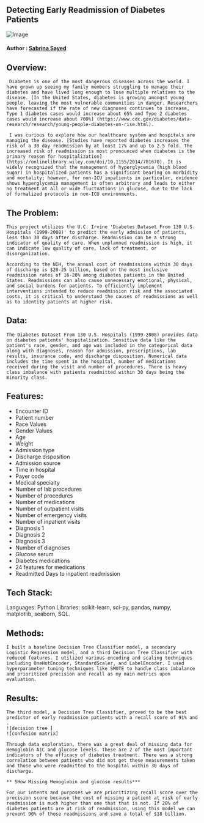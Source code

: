 ## Detecting Early Readmission of Diabetes Patients

![Image](url)

#### Author : [Sabrina Sayed](https://github.com/sabrinasayed99)

## Overview:
     Diabetes is one of the most dangerous diseases across the world. I have grown up seeing my family members struggling to manage their diabetes and have lived long enough to lose multiple relatives to the disease. [In the United States, diabetes is growing amongst young people, leaving the most vulnerable communities in danger. Researchers have forecasted if the rate of new diagnoses continues to increase, Type 1 diabetes cases would increase about 65% and Type 2 diabetes cases would increase about 700%] (https://www.cdc.gov/diabetes/data-research/research/young-people-diabetes-on-rise.html). 
     
     I was curious to explore how our healthcare system and hospitals are managing the disease. [Studies have reported diabetes increases the risk of a 30 day readmission by at least 17% and up to 2.5 fold. The increased risk of readmission is most pronounced when diabetes is the primary reason for hospitalization](https://onlinelibrary.wiley.com/doi/10.1155/2014/781670). It is widely recognized that the management of hyperglycemia (high blood sugar) in hospitalized patients has a significant bearing on morbidity and mortality; however, for non-ICU inpatients in particular, evidence shows hyperglycemia management is often arbitrary and leads to either no treatment at all or wide fluctuations in glucose, due to the lack of formalized protocols in non-ICU environments.

## The Problem:

    This project utilizes the U.C. Irvine 'Diabetes Dataset From 130 U.S. Hospitals (1999-2008)' to predict the early admission of patients, less than 30 days after discharge. Readmission can be a strong indicator of quality of care. When unplanned readmission is high, it can indicate low quality of care, lack of treatment, or disorganization.

    According to the NIH, the annual cost of readmissions within 30 days of discharge is $20-25 billion, based on the most inclusive readmission rates of 16-20% among diabetes patients in the United States. Readmissions can also cause unnecessary emotional, physical, and social burdens for patients. To efficiently implement interventions intended to reduce readmission risk and the associated costs, it is critical to understand the causes of readmissions as well as to identity patients at higher risk. 

## Data:
    The Diabetes Dataset From 130 U.S. Hospitals (1999-2008) provides data on diabetes patients' hospitalization. Sensitive data like the patient's race, gender, and age was included in the categorical data along with diagnoses, reason for admission, prescriptions, lab results, insurance code, and discharge disposition. Numerical data includes the time spent in the hospital, number of medications received during the visit and number of procedures. There is heavy class imbalance with patients readmitted within 30 days being the minority class. 


## Features:
- Encounter ID
- Patient number
- Race Values
- Gender Values
- Age 
- Weight
- Admission type
- Discharge disposition
- Admission source
- Time in hospital
- Payer code
- Medical specialty
- Number of lab procedures
- Number of procedures
- Number of medications 
- Number of outpatient visits
- Number of emergency visits 
- Number of inpatient visits 
- Diagnosis 1
- Diagnosis 2 
- Diagnosis 3 
- Number of diagnoses 
- Glucose serum 
- Diabetes medications 
- 24 features for medications 
- Readmitted Days to inpatient readmission
  
## Tech Stack:
Languages: Python
Libraries: scikit-learn, sci-py, pandas, numpy, matplotlib, seaborn, SQL.

## Methods:
    I built a baseline Decision Tree Classifier model, a secondary Logistic Regression model, and a third Decision Tree Classifier with reduced features. I utilized various encoding and scaling techniques including OneHotEncoder, StandardScaler, and LabelEncoder. I used hyperparameter tuning techniques like SMOTE to handle class imbalance and prioritized precision and recall as my main metrics upon evaluation.

## Results: 
    The third model, a Decision Tree Classifier, proved to be the best predictor of early readmission patients with a recall score of 91% and . 
    ![decision tree ]
    ![confusion matrix]

    Through data exploration, there was a great deal of missing data for Hemoglobin A1C and glucose levels. These are 2 of the most important  indicators of the efficacy of diabetes treatment. There was a strong correlation between patients who did not get these measurements taken and those who were readmitted to the hospital within 30 days of discharge.  

    ** SHow Missing Hemoglobin and glucose results***
    
    For our intents and purposes we are prioritizing recall score over the precision score because the cost of missing a patient at risk of early readmission is much higher than one that that is not. If 20% of diabetes patients are at risk of readmission, using this model we can prevent 90% of those readmissions and save a total of $18 billion. 

    
	
    
